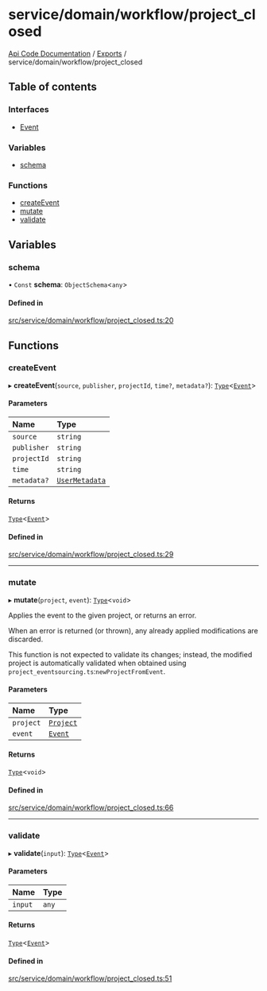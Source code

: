 # service/domain/workflow/project\_closed
 
[Api Code Documentation](../README.md) / [Exports](../modules.md) / service/domain/workflow/project\_closed

## Table of contents

### Interfaces

- [Event](../interfaces/service_domain_workflow_project_closed.Event.md)

### Variables

- [schema](service_domain_workflow_project_closed.md#schema)

### Functions

- [createEvent](service_domain_workflow_project_closed.md#createevent)
- [mutate](service_domain_workflow_project_closed.md#mutate)
- [validate](service_domain_workflow_project_closed.md#validate)

## Variables

### schema

• `Const` **schema**: `ObjectSchema`<`any`\>

#### Defined in

[src/service/domain/workflow/project_closed.ts:20](https://github.com/openkfw/TruBudget/blob/aca360d/api/src/service/domain/workflow/project_closed.ts#L20)

## Functions

### createEvent

▸ **createEvent**(`source`, `publisher`, `projectId`, `time?`, `metadata?`): [`Type`](result.md#type)<[`Event`](../interfaces/service_domain_workflow_project_closed.Event.md)\>

#### Parameters

| Name | Type |
| :------ | :------ |
| `source` | `string` |
| `publisher` | `string` |
| `projectId` | `string` |
| `time` | `string` |
| `metadata?` | [`UserMetadata`](service_domain_metadata.md#usermetadata) |

#### Returns

[`Type`](result.md#type)<[`Event`](../interfaces/service_domain_workflow_project_closed.Event.md)\>

#### Defined in

[src/service/domain/workflow/project_closed.ts:29](https://github.com/openkfw/TruBudget/blob/aca360d/api/src/service/domain/workflow/project_closed.ts#L29)

___

### mutate

▸ **mutate**(`project`, `event`): [`Type`](result.md#type)<`void`\>

Applies the event to the given project, or returns an error.

When an error is returned (or thrown), any already applied modifications are
discarded.

This function is not expected to validate its changes; instead, the modified project
is automatically validated when obtained using
`project_eventsourcing.ts`:`newProjectFromEvent`.

#### Parameters

| Name | Type |
| :------ | :------ |
| `project` | [`Project`](../interfaces/service_domain_workflow_project.Project.md) |
| `event` | [`Event`](../interfaces/service_domain_workflow_project_closed.Event.md) |

#### Returns

[`Type`](result.md#type)<`void`\>

#### Defined in

[src/service/domain/workflow/project_closed.ts:66](https://github.com/openkfw/TruBudget/blob/aca360d/api/src/service/domain/workflow/project_closed.ts#L66)

___

### validate

▸ **validate**(`input`): [`Type`](result.md#type)<[`Event`](../interfaces/service_domain_workflow_project_closed.Event.md)\>

#### Parameters

| Name | Type |
| :------ | :------ |
| `input` | `any` |

#### Returns

[`Type`](result.md#type)<[`Event`](../interfaces/service_domain_workflow_project_closed.Event.md)\>

#### Defined in

[src/service/domain/workflow/project_closed.ts:51](https://github.com/openkfw/TruBudget/blob/aca360d/api/src/service/domain/workflow/project_closed.ts#L51)

